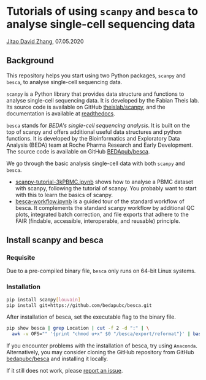 # Tutorials of using `scanpy` and `besca` to analyse single-cell sequencing data

[Jitao David Zhang](mailto:jitao_david.zhang@roche.com), 07.05.2020

## Background

This repository helps you start using two Python packages,  `scanpy` and
`besca`, to analyse single-cell sequencing data.

`scanpy` is a Python library that provides
data structure and functions to analyse single-cell sequencing data. It is
developed by the Fabian Theis lab. Its source code is available on GitHub
[theislab/scanpy](https://github.com/theislab/scanpy), and the documentation is
available at [readthedocs](https://scanpy.readthedocs.io/).

`besca` stands for *BEDA's single-cell sequencing analysis*. It is built on the
top of scanpy and offers additional useful data structures and python functions.
It is developed by the Bioinformatics and Exploratory Data Analysis (BEDA) team
at Roche Pharma Research and Early Development. The source code is available on
GitHub [BEDApub/besca](https://github.com/BEDApub/besca).

We go through the basic analysis single-cell data with both `scanpy` and `besca`.

* [scanpy-tutorial-3kPBMC.ipynb](./scanpy-tutorial-3kPBMC.ipynb) shows how to
    analyse a PBMC dataset with scanpy, following the tutorial of scanpy. You
    probably want to start with this to learn the basics of scanpy.
* [besca-workflow.ipynb](./besca-workflow.ipynb) is a guided tour of the
  standard workflow of besca. It complements the standard scanpy workflow by
  additional QC plots, integrated batch correction, and file exports that adhere
  to the FAIR (findable, accessible, interoperable, and reusable) principle.

## Install scanpy and besca

### Requisite

Due to a pre-compiled binary file, `besca` only runs on 64-bit Linux systems.

### Installation

```bash
pip install scanpy[louvain]
pip install git+https://github.com/bedapubc/besca.git
```

After installation of besca, set the executable flag to the binary file.

```bash
pip show besca | grep Location | cut -f 2 -d ":" | \
  awk -v OFS="" '{print "chmod u+x" $0 "/besca/export/reformat"}' | bash
```

If you encounter problems with the installation of besca, try using `Anaconda`.
Alternatively, you may consider cloning the GitHub repository from GitHub
[bedapubc/besca](https://github.com/bedapubc/besca) and installing it locally.

If it still does not work, please [report an
issue](https://github.com/BEDApub/besca/issues).
